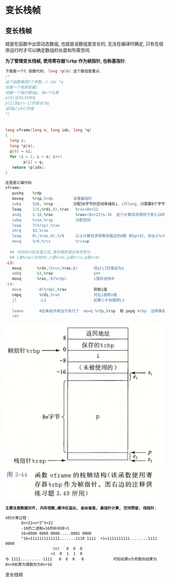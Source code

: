 # 变长栈帧

## 变长栈帧

就是在函数中出现动态数组, 也就是说数组是变长的, 无法在编译时确定, 只有在程序运行时才可以确定数组的长度和所需空间.

**为了管理变长栈帧, 使用寄存器%rbp 作为帧指针, 也称基指针.**

```c
下面是一个C 函数代码, long *p[n] 这个数组是重点.
/*
这个函数接受3个参数，n idx *q
创建一个局部变量i
创建一个指针数组p，有n个元素
p[0]设为i的地址
p[1]到p[n-1]的值设为q
返回p[idx]的值
*/


long vframe(long n, long idx, long *q)
{
  long i;
  long *p[n];
  p[0] = &i;
  for (i = 1; i < n; i++)
        p[i] = q;
   return *p[idx];
}
```

```ruby
这里是汇编代码
vframe:
   pushq    %rdp           
   moveq    %rsp,%rdp         设置基指针
   subq     $16, %rsp         分配16字节的空间来储存i，i为long，只需要8个字节，但这里分配了16个字节，是为了内存16位对齐的原因，多余的8个字节将不被使用
   leaq     22(,%rdi,8),%rax   %rax=8n+22
   andq     $-16,%rax          %rax=(8n+22)&-16  这个计算将求得向下舍入16的最小的倍数，当n为奇数的时候为8n+8；当n为偶数的时候为8n+16;
   subq     %rax,%rsp          分配空间
   leaq     7(%rsp),%rax
   shrq     $3,%rax
   leaq     0(,%rax,8),%r8     以上计算将求得离得最近的8数 即&p[0]，并出入%r8中
   movq     %r8,%rcx           %rcx=p
 
  ## 代码执行到这里之后,寄存器的值会有所变化
  ## i是%rax(在栈内),n是%rdi,p是%rcx,q是%rdx
.L3:
   movq       %rdx,(%rcx,%rax,8)       将p[i]的值设为q
   addq       $1,%rax                  i++
   movq       %rax,-8(%rdp)            i值存进栈中
.L4:
   movq       -8(%rdp),%rax            获取i值
   cmpq        %rdi,%rax               对比i值和n值
   jl          .L3                     如果小于则跳转L3
   
   leave       #这条指令相当于执行了  movq %rbp,%rsp  和 popq %rbp  这两条指令.
   ret
```

![&#x6808;&#x7A7A;&#x95F4;&#x56FE;](../.gitbook/assets/ping-mu-kuai-zhao-20190807-11.03.37.png)

**`主要注意数据对齐, 内存倍数,缓冲区溢出, 金丝雀值, 基指针计算, 空间预留, 栈指针.`**

```text
4的计算过程：
       8n+22=n*2^3+22
       -16的二进制=16的补码非+1
       16=0000 0000 0000.....0001 0000
       ^16=1111111111111.......1110 1111  +1=1111111111........1111 0000 
                     (n)   0  0  0
                    +1  0  1  1  0
与 1111......... 1111   0  0  0   0             可知如果n为奇数则结果为8n+8如果为偶数则为8n+16

```

变长栈帧